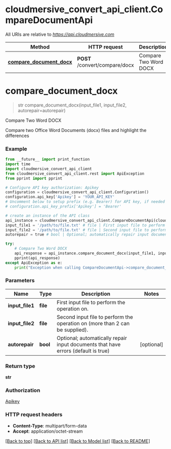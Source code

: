 # cloudmersive_convert_api_client.CompareDocumentApi

All URIs are relative to *https://api.cloudmersive.com*

Method | HTTP request | Description
------------- | ------------- | -------------
[**compare_document_docx**](CompareDocumentApi.md#compare_document_docx) | **POST** /convert/compare/docx | Compare Two Word DOCX


# **compare_document_docx**
> str compare_document_docx(input_file1, input_file2, autorepair=autorepair)

Compare Two Word DOCX

Compare two Office Word Documents (docx) files and highlight the differences

### Example
```python
from __future__ import print_function
import time
import cloudmersive_convert_api_client
from cloudmersive_convert_api_client.rest import ApiException
from pprint import pprint

# Configure API key authorization: Apikey
configuration = cloudmersive_convert_api_client.Configuration()
configuration.api_key['Apikey'] = 'YOUR_API_KEY'
# Uncomment below to setup prefix (e.g. Bearer) for API key, if needed
# configuration.api_key_prefix['Apikey'] = 'Bearer'

# create an instance of the API class
api_instance = cloudmersive_convert_api_client.CompareDocumentApi(cloudmersive_convert_api_client.ApiClient(configuration))
input_file1 = '/path/to/file.txt' # file | First input file to perform the operation on.
input_file2 = '/path/to/file.txt' # file | Second input file to perform the operation on (more than 2 can be supplied).
autorepair = true # bool | Optional; automatically repair input documents that have errors (default is true) (optional)

try:
    # Compare Two Word DOCX
    api_response = api_instance.compare_document_docx(input_file1, input_file2, autorepair=autorepair)
    pprint(api_response)
except ApiException as e:
    print("Exception when calling CompareDocumentApi->compare_document_docx: %s\n" % e)
```

### Parameters

Name | Type | Description  | Notes
------------- | ------------- | ------------- | -------------
 **input_file1** | **file**| First input file to perform the operation on. | 
 **input_file2** | **file**| Second input file to perform the operation on (more than 2 can be supplied). | 
 **autorepair** | **bool**| Optional; automatically repair input documents that have errors (default is true) | [optional] 

### Return type

**str**

### Authorization

[Apikey](../README.md#Apikey)

### HTTP request headers

 - **Content-Type**: multipart/form-data
 - **Accept**: application/octet-stream

[[Back to top]](#) [[Back to API list]](../README.md#documentation-for-api-endpoints) [[Back to Model list]](../README.md#documentation-for-models) [[Back to README]](../README.md)

